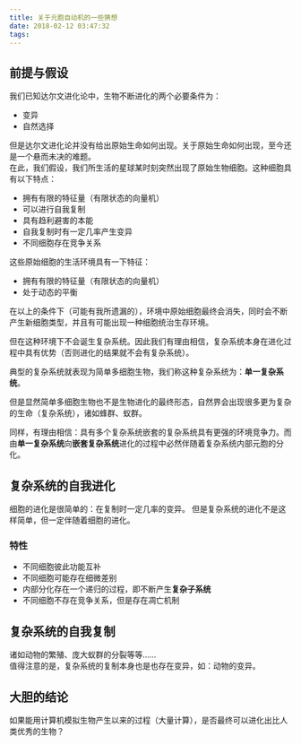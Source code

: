 ```yaml
---
title: 关于元胞自动机的一些猜想
date: 2018-02-12 03:47:32
tags:
---
```


## 前提与假设

我们已知达尔文进化论中，生物不断进化的两个必要条件为：  
- 变异  
- 自然选择  

但是达尔文进化论并没有给出原始生命如何出现。关于原始生命如何出现，至今还是一个悬而未决的难题。  
在此，我们假设，我们所生活的星球某时刻突然出现了原始生物细胞。这种细胞具有以下特点：  
- 拥有有限的特征量（有限状态的向量机）
- 可以进行自我复制
- 具有趋利避害的本能
- 自我复制时有一定几率产生变异
- 不同细胞存在竞争关系

这些原始细胞的生活环境具有一下特征：
- 拥有有限的特征量（有限状态的向量机）
- 处于动态的平衡

在以上的条件下（可能有我所遗漏的），环境中原始细胞最终会消失，同时会不断产生新细胞类型，并且有可能出现一种细胞统治生存环境。  

但在这种环境下不会诞生复杂系统。因此我们有理由相信，复杂系统本身在进化过程中具有优势（否则进化的结果就不会有复杂系统）。  

典型的复杂系统就表现为简单多细胞生物，我们称这种复杂系统为：**单一复杂系统**。  

但是显然简单多细胞生物也不是生物进化的最终形态，自然界会出现很多更为复杂的生命（复杂系统），诸如蜂群、蚁群。  

同样，有理由相信：具有多个复杂系统嵌套的复杂系统具有更强的环境竞争力。而由**单一复杂系统**向**嵌套复杂系统**进化的过程中必然伴随着复杂系统内部元胞的分化。

## 复杂系统的自我进化

细胞的进化是很简单的：在复制时一定几率的变异。
但是复杂系统的进化不是这样简单，但一定伴随着细胞的进化。

### 特性
- 不同细胞彼此功能互补
- 不同细胞可能存在细微差别
- 内部分化存在一个递归的过程，即不断产生**复杂子系统**
- 不同细胞不存在竞争关系，但是存在凋亡机制

## 复杂系统的自我复制

诸如动物的繁殖、庞大蚁群的分裂等等……  
值得注意的是，复杂系统的复制本身也是也存在变异，如：动物的变异。

## 大胆的结论
如果能用计算机模拟生物产生以来的过程（大量计算），是否最终可以进化出比人类优秀的生物？